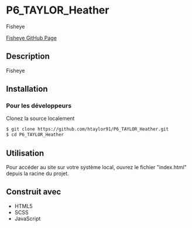 # P6_TAYLOR_Heather

Fisheye

[Fisheye GitHub Page](https://htaylor91.github.io/P6_TAYLOR_Heather/)

## Description

Fisheye

## Installation

### Pour les développeurs

Clonez la source localement

```sh
$ git clone https://github.com/htaylor91/P6_TAYLOR_Heather.git
$ cd P6_TAYLOR_Heather
```

## Utilisation

Pour accéder au site sur votre système local, ouvrez le fichier "index.html" depuis la racine du projet.

## Construit avec
- HTML5
- SCSS
- JavaScript
